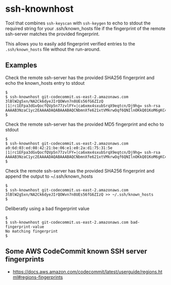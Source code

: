 # ssh-knownhost

Tool that combines `ssh-keyscan` with `ssh-keygen` to echo to stdout the required
string for your .ssh/known_hosts file if the fingerprint of the remote ssh-server
matches the provided fingerprint.

This allows you to easily add fingerprint verified entries to the `.ssh/known_hosts` 
file without the run-around.

## Examples

Check the remote ssh-server has the provided SHA256 fingerprint and echo the 
known_hosts entry to stdout
```
$
$ ssh-knownhost git-codecommit.us-east-2.amazonaws.com 3lBlW2g5xn/NA2Ck6dyeJIrQOWvn7n8UEs56fG6ZIzQ
|1|rc1EFpa3dGvQocfQVp5n77zvlFY=|ca6xmx4sxubSrqX9eqtcn/Dj9hg= ssh-rsa AAAAB3NzaC1yc2EAAAADAQABAAABAQCNbmnXfe621xtVMkrwOqf6QNIlnOKkQ01KoM6gKC4nv5T08hbGcGp6iYplGLKMLlki+auO1J3JTA3qAKDobZR1wDqtW9LC2k46GHV4YigUpd6D+YdranJqbxpGOuNd6c1EP50vQnlW9MxZYExyrZKT0UfOJAydQLoWPuSioyHk3zAltSIrCxczP3jxAhuoq++eUrdC5uF6UMNJC10eBA9XglAe2oRLzApoStyCAiKVnoBndU2NpJWqNw0K5qfEUx2vyQFfHNRAwNNRDFtkdE9ho255YECTO07Zg37QCZ+hV5VAoFRu5CHSXqVZc5YN1YXkZ8SVHyBX7krO80QaaDor
$
```

Check the remote ssh-server has the provided MD5 fingerprint and echo to stdout
```
$
$ ssh-knownhost git-codecommit.us-east-2.amazonaws.com a9:6d:03:ed:08:42:21:be:06:e1:e0:2a:d1:75:31:5e
|1|rc1EFpa3dGvQocfQVp5n77zvlFY=|ca6xmx4sxubSrqX9eqtcn/Dj9hg= ssh-rsa AAAAB3NzaC1yc2EAAAADAQABAAABAQCNbmnXfe621xtVMkrwOqf6QNIlnOKkQ01KoM6gKC4nv5T08hbGcGp6iYplGLKMLlki+auO1J3JTA3qAKDobZR1wDqtW9LC2k46GHV4YigUpd6D+YdranJqbxpGOuNd6c1EP50vQnlW9MxZYExyrZKT0UfOJAydQLoWPuSioyHk3zAltSIrCxczP3jxAhuoq++eUrdC5uF6UMNJC10eBA9XglAe2oRLzApoStyCAiKVnoBndU2NpJWqNw0K5qfEUx2vyQFfHNRAwNNRDFtkdE9ho255YECTO07Zg37QCZ+hV5VAoFRu5CHSXqVZc5YN1YXkZ8SVHyBX7krO80QaaDor
$
```

Check the remote ssh-server has the provided SHA256 fingerprint and append the 
output to ~/.ssh/known_hosts
```
$
$ ssh-knownhost git-codecommit.us-east-2.amazonaws.com 3lBlW2g5xn/NA2Ck6dyeJIrQOWvn7n8UEs56fG6ZIzQ >> ~/.ssh/known_hosts
$ 
```

Deliberatly using a bad fingerprint value
```
$
$ ssh-knownhost git-codecommit.us-east-2.amazonaws.com bad-fingerprint-value
No matching fingerprint
$
```

## Some AWS CodeCommit known SSH server fingerprints
* https://docs.aws.amazon.com/codecommit/latest/userguide/regions.html#regions-fingerprints

